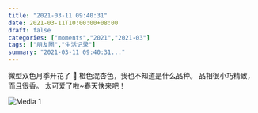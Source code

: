 ```yaml
---
title: "2021-03-11 09:40:31"
date: 2021-03-11T10:00:00+08:00
draft: false
categories: ["moments","2021","2021-03"]
tags: ["朋友圈","生活记录"]
summary: "2021-03-11 09:40:31..."
---
```


微型双色月季开花了 🥰
橙色混杏色，我也不知道是什么品种。
品相很小巧精致，而且很香。
太可爱了啦~春天快来吧！

![Media 1](/Moments/photos/2021-03-11/202103110940310.jpg)


